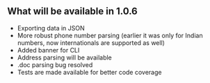 ## What will be available in 1.0.6

- Exporting data in JSON
- More robust phone number parsing (earlier it was only for Indian numbers, now internationals are supported as well)
- Added banner for CLI
- Address parsing will be available
- .doc parsing bug resolved
- Tests are made available for better code coverage